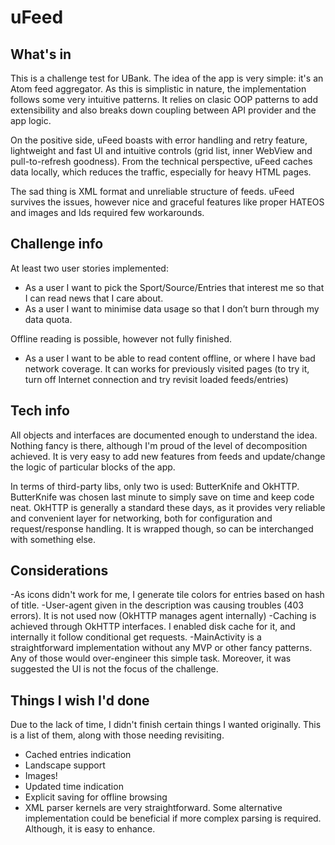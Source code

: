 # uFeed

## What's in
This is a challenge test for UBank. The idea of the app is very simple: it's an Atom feed aggregator. As this is simplistic in nature, the implementation follows some very intuitive patterns. It relies on clasic OOP patterns to add extensibility and also breaks down coupling between API provider and the app logic.

On the positive side, uFeed boasts with error handling and retry feature, lightweight and fast UI and intuitive controls (grid list, inner WebView and pull-to-refresh goodness). From the technical perspective, uFeed caches data locally, which reduces the traffic, especially for heavy HTML pages. 

The sad thing is XML format and unreliable structure of feeds. uFeed survives the issues, however nice and graceful features like proper HATEOS and images and Ids required few workarounds.

## Challenge info
At least two user stories implemented:
- As a user I want to pick the Sport/Source/Entries that interest me so that I can read news that I care about.
- As a user I want to minimise data usage so that I don’t burn through my data quota.

Offline reading is possible, however not fully finished.
- As a user I want to be able to read content offline, or where I have bad network coverage.
It can works for previously visited pages (to try it, turn off Internet connection and try revisit loaded feeds/entries)

## Tech info
All objects and interfaces are documented enough to understand the idea. Nothing fancy is there, although I'm proud of the level of decomposition achieved. It is very easy to add new features from feeds and update/change the logic of particular blocks of the app.

In terms of third-party libs, only two is used: ButterKnife and OkHTTP. ButterKnife was chosen last minute to simply save on time and keep code neat. OkHTTP is generally a standard these days, as it provides very reliable and convenient layer for networking, both for configuration and request/response handling. It is wrapped though, so can be interchanged with something else.

## Considerations 
-As icons didn't work for me, I generate tile colors for entries based on hash of title.
-User-agent given in the description was causing troubles (403 errors). It is not used now (OkHTTP manages agent internally)
-Caching is achieved through OkHTTP interfaces. I enabled disk cache for it, and internally it follow conditional get requests.
-MainActivity is a straightforward implementation without any MVP or other fancy patterns. Any of those would over-engineer this simple task. Moreover, it was suggested the UI is not the focus of the challenge.

## Things I wish I'd done
Due to the lack of time, I didn't finish certain things I wanted originally. This is a list of them, along with those needing revisiting.
- Cached entries indication
- Landscape support
- Images!
- Updated time indication
- Explicit saving for offline browsing
- XML parser kernels are very straightforward. Some alternative implementation could be beneficial if more complex parsing is required. Although, it is easy to enhance.



